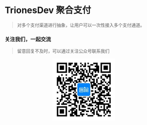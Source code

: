 # TrionesDev 聚合支付
> 对多个支付渠道进行抽象，让用户可以一次性接入多个支付通道。

### 关注我们，一起交流
> 留意回复不及时，可以通过关注公众号联系我们
<div style="text-align: center">
<img src="images/shuque_wx.jpg" width="200px" alt="">
</div>